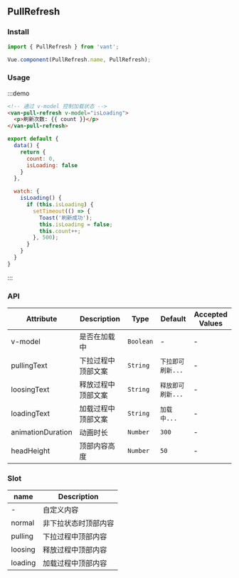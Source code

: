 <script>
import { Toast } from 'packages';

export default {
  data() {
    return {
      count: 0,
      isLoading: false
    }
  },

  watch: {
    isLoading() {
      if (this.isLoading) {
        setTimeout(() => {
          Toast('刷新成功');
          this.isLoading = false;
          this.count++;
        }, 500);
      }
    }
  },

  mounted() {
    const head = document.querySelector('.van-pull-refresh__head');
    head.insertAdjacentHTML('afterend', '<h1 class="zan-doc-demo-block__title">PullRefresh 下拉刷新</h1>');
  }
}
</script>

## PullRefresh

### Install
``` javascript
import { PullRefresh } from 'vant';

Vue.component(PullRefresh.name, PullRefresh);
```

### Usage

:::demo  
```html
<!-- 通过 v-model 控制加载状态 -->
<van-pull-refresh v-model="isLoading">
  <p>刷新次数: {{ count }}</p>
</van-pull-refresh>
```

```javascript
export default {
  data() {
    return {
      count: 0,
      isLoading: false
    }
  },

  watch: {
    isLoading() {
      if (this.isLoading) {
        setTimeout(() => {
          Toast('刷新成功');
          this.isLoading = false;
          this.count++;
        }, 500);
      }
    }
  }
}
```
:::

### API

| Attribute | Description | Type | Default | Accepted Values |
|-----------|-----------|-----------|-------------|-------------|
| v-model | 是否在加载中 | `Boolean` | - | - |
| pullingText | 下拉过程中顶部文案 | `String` | `下拉即可刷新...` | - |
| loosingText | 释放过程中顶部文案 | `String` | `释放即可刷新...` | - |
| loadingText | 加载过程中顶部文案 | `String` | `加载中...` | - |
| animationDuration | 动画时长 | `Number` | `300` | - |
| headHeight | 顶部内容高度 | `Number` | `50` | - |

### Slot

| name | Description |
|-----------|-----------|
| - | 自定义内容 |
| normal | 非下拉状态时顶部内容 |
| pulling | 下拉过程中顶部内容 |
| loosing | 释放过程中顶部内容 |
| loading | 加载过程中顶部内容 |
